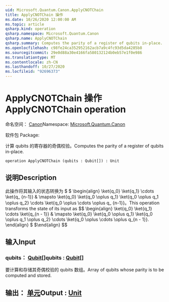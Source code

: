 ```yaml
---
uid: Microsoft.Quantum.Canon.ApplyCNOTChain
title: ApplyCNOTChain 操作
ms.date: 10/26/2020 12:00:00 AM
ms.topic: article
qsharp.kind: operation
qsharp.namespace: Microsoft.Quantum.Canon
qsharp.name: ApplyCNOTChain
qsharp.summary: Computes the parity of a register of qubits in-place.
ms.openlocfilehash: c98fe24ca352952162acb7a9c4fc93d5da4285b8
ms.sourcegitcommit: 29e0d88a30e4166fa580132124b0eb57e1f0e986
ms.translationtype: MT
ms.contentlocale: zh-CN
ms.lasthandoff: 10/27/2020
ms.locfileid: "92696373"
---
```

# <a name="applycnotchain-operation"></a><span data-ttu-id="4ee65-102">ApplyCNOTChain 操作</span><span class="sxs-lookup"><span data-stu-id="4ee65-102">ApplyCNOTChain operation</span></span>

<span data-ttu-id="4ee65-103">命名空间： [Canon](xref:Microsoft.Quantum.Canon)</span><span class="sxs-lookup"><span data-stu-id="4ee65-103">Namespace: [Microsoft.Quantum.Canon](xref:Microsoft.Quantum.Canon)</span></span>

<span data-ttu-id="4ee65-104">软件包 [](https://nuget.org/packages/)</span><span class="sxs-lookup"><span data-stu-id="4ee65-104">Package: [](https://nuget.org/packages/)</span></span>


<span data-ttu-id="4ee65-105">计算 qubits 的寄存器的奇偶校验。</span><span class="sxs-lookup"><span data-stu-id="4ee65-105">Computes the parity of a register of qubits in-place.</span></span>

```qsharp
operation ApplyCNOTChain (qubits : Qubit[]) : Unit
```


## <a name="description"></a><span data-ttu-id="4ee65-106">说明</span><span class="sxs-lookup"><span data-stu-id="4ee65-106">Description</span></span>

<span data-ttu-id="4ee65-107">此操作将其输入的状态转换为 $ $ \begin{align} \ket{q_0} \ket{q_1} \cdots \ket{q_ {n-1}} & \mapsto \ket{q_0} \ket{q_0 \oplus q_1} \ket{q_0 \oplus q_1 \oplus q_2} \cdots \ket{q_0 \oplus \cdots \oplus q_ {n-1}}。</span><span class="sxs-lookup"><span data-stu-id="4ee65-107">This operation transforms the state of its input as $$ \begin{align} \ket{q_0} \ket{q_1} \cdots \ket{q_{n - 1}} & \mapsto \ket{q_0} \ket{q_0 \oplus q_1} \ket{q_0 \oplus q_1 \oplus q_2} \cdots \ket{q_0 \oplus \cdots \oplus q_{n - 1}}.</span></span>
<span data-ttu-id="4ee65-108">\end{align} $ $</span><span class="sxs-lookup"><span data-stu-id="4ee65-108">\end{align} $$</span></span>

## <a name="input"></a><span data-ttu-id="4ee65-109">输入</span><span class="sxs-lookup"><span data-stu-id="4ee65-109">Input</span></span>

### <a name="qubits--qubit"></a><span data-ttu-id="4ee65-110">qubits： [Qubit](xref:microsoft.quantum.lang-ref.qubit)[]</span><span class="sxs-lookup"><span data-stu-id="4ee65-110">qubits : [Qubit](xref:microsoft.quantum.lang-ref.qubit)[]</span></span>

<span data-ttu-id="4ee65-111">要计算和存储其奇偶校验的 qubits 数组。</span><span class="sxs-lookup"><span data-stu-id="4ee65-111">Array of qubits whose parity is to be computed and stored.</span></span>



## <a name="output--unit"></a><span data-ttu-id="4ee65-112">输出： [单元](xref:microsoft.quantum.lang-ref.unit)</span><span class="sxs-lookup"><span data-stu-id="4ee65-112">Output : [Unit](xref:microsoft.quantum.lang-ref.unit)</span></span>

